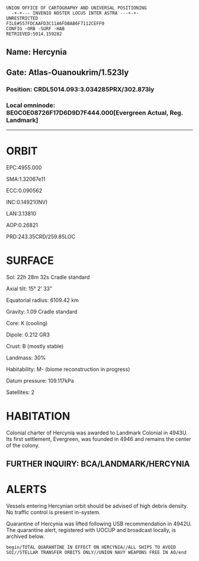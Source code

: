 ```
UNION OFFICE OF CARTOGRAPHY AND UNIVERSAL POSITIONING
  -+-+--- INVENIO NOSTER LOCUS INTER ASTRA ---+-+-
UNRESTRICTED
FILE#557FDCAAFD3C11A6FDBAB6F7112CEFF0
CONFIG -ORB -SURF -HAB
RETRIEVED:5014.159282
```

## Name: Hercynia
## Gate: Atlas-Ouanoukrim/1.523ly
### Position: CRDL5014.093:3.034285PRX/302.873ly
### Local omninode: 8E0C0E08726F17D6D9D7F444.000[Evergreen Actual, Reg. Landmark]
---
# ORBIT
EPC:4955.000

SMA:1.32067e11

ECC:0.090562

INC:0.14921(INV)

LAN:3.13810

AOP:0.26821

PRD:243.35CRD/259.85LOC

# SURFACE
Sol: 22h 28m 32s Cradle standard

Axial tilt: 15° 2’ 33”

Equatorial radius: 6109.42 km

Gravity: 1.09 Cradle standard

Core: K (cooling)

Dipole: 0.212 GR3

Crust: B (mostly stable)

Landmass: 30%

Habitability: M- (biome reconstruction in progress)

Datum pressure: 109.117kPa

Satellites: 2

# HABITATION 
Colonial charter of Hercynia was awarded to Landmark Colonial in 4943U. Its first settlement, Evergreen, was founded in 4946 and remains the center of the colony.

## FURTHER INQUIRY: BCA/LANDMARK/HERCYNIA

# ALERTS 
Vessels entering Hercynian orbit should be advised of high debris density. 
No traffic control is present in-system.

Quarantine of Hercynia was lifted following USB recommendation in 4942U. The quarantine alert, registered with UOCUP and broadcast locally, is archived below.

`begin/TOTAL QUARANTINE IN EFFECT ON HERCYNIA//ALL SHIPS TO AVOID SOI//STELLAR TRANSFER ORBITS ONLY//UNION NAVY WEAPONS FREE IN AO/end`
